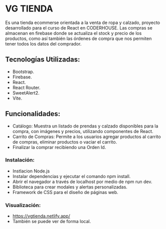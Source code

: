# VG TIENDA

Es una tienda ecommerse orientada a la venta de ropa y calzado, proyecto desarrollado para el curso de React en CODERHOUSE. Las compras se almacenan en firebase donde se actualiza el stock y precio de los productos, como así también las órdenes de compra que nos permiten tener todos los datos del comprador. 

## Tecnologías Utilizadas:

- Bootstrap.
- Firebase.
- React.
- React Router.
- SweetAlert2.
- Vite.

## Funcionalidades:

- Catálogo:
Muestra un listado de prendas y calzado disponibles para la compra, con imágenes y precios, utilizando componentes de React.
- Carrito de Compras:
Permite a los usuarios agregar productos al carrito de compras, eliminar productos o vaciar el carrito.
- Finalizar la comprar recibiendo una Orden Id.

### Instalación:

- Instlacion Node.js
- Instalar dependencias y ejecutar el comando npm install.
- Abrir el navegador a través de localhost por medio de npm run dev.
- Biblioteca para crear modales y alertas personalizadas.
- Framework de CSS para el diseño de páginas web.

### Visualización:
- https://vgtienda.netlify.app/
- También se puede ver de forma local.
